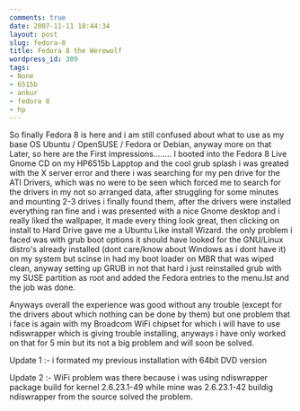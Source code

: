 ```yaml
---
comments: true
date: 2007-11-11 18:44:34
layout: post
slug: fedora-8
title: Fedora 8 the Werewolf
wordpress_id: 309
tags:
- None
- 6515b
- ankur
- fedora 8
- hp
---
```


So finally Fedora 8 is here and i am still confused about what to use as my base OS Ubuntu / OpenSUSE / Fedora or Debian, anyway more on that Later, so here are the First impressions........
I booted into the Fedora 8 Live Gnome CD on my HP6515b Lapptop and the cool grub splash i was greated with the X server error and there i was searching for my pen drive for the ATI Drivers,  which was no were to be seen which forced me to search for the drivers in my not so arranged data, after struggling for some minutes and mounting 2-3 drives i finally found them, after the drivers were installed everything ran fine and i was presented with  a nice Gnome desktop and i really liked the wallpaper, it made every thing look great, then clicking on  install to Hard Drive gave me a Ubuntu Like install Wizard. the only problem i faced was with grub boot options it should have looked for the GNU/Linux distro's  already installed (dont care/know about Windows as i dont have it) on my system but scinse in had my boot loader on MBR that was wiped clean, anyway setting up GRUB in not that hard i just reinstalled grub with my SUSE partition as root and added the Fedora entries to the menu.lst and the job was done.

Anyways overall the experience was good without any trouble (except for the drivers about which nothing can be done by them) but one problem that i face is again with my Broadcom WiFi chipset for which i will have to use ndiswrapper which is giving trouble installing, anyways i have only worked on that for 5 min but its not a big problem and will soon be solved.

Update 1 :- i formated my previous installation with  64bit DVD version

Update 2 :- WiFi problem was there because i was using ndiswrapper package build for kernel 2.6.23.1-49 while mine was 2.6.23.1-42 buildig ndiswrapper from the source solved the problem.

